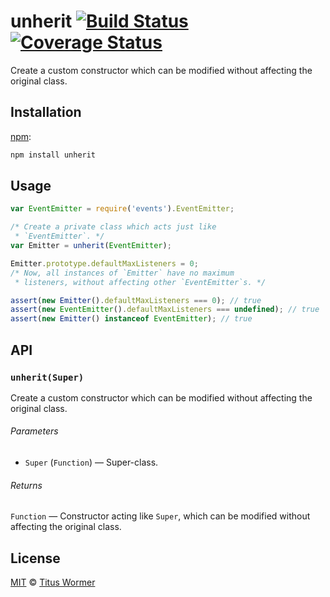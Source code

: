 # unherit [![Build Status][travis-badge]][travis] [![Coverage Status][codecov-badge]][codecov]

Create a custom constructor which can be modified without affecting the
original class.

## Installation

[npm][npm-install]:

```bash
npm install unherit
```

## Usage

```js
var EventEmitter = require('events').EventEmitter;

/* Create a private class which acts just like
 * `EventEmitter`. */
var Emitter = unherit(EventEmitter);

Emitter.prototype.defaultMaxListeners = 0;
/* Now, all instances of `Emitter` have no maximum
 * listeners, without affecting other `EventEmitter`s. */

assert(new Emitter().defaultMaxListeners === 0); // true
assert(new EventEmitter().defaultMaxListeners === undefined); // true
assert(new Emitter() instanceof EventEmitter); // true
```

## API

### `unherit(Super)`

Create a custom constructor which can be modified without affecting the
original class.

###### Parameters

*   `Super` (`Function`) — Super-class.

###### Returns

`Function` — Constructor acting like `Super`, which can be modified
without affecting the original class.

## License

[MIT][license] © [Titus Wormer][author]

<!-- Definitions -->

[travis-badge]: https://img.shields.io/travis/wooorm/unherit.svg

[travis]: https://travis-ci.org/wooorm/unherit

[codecov-badge]: https://img.shields.io/codecov/c/github/wooorm/unherit.svg

[codecov]: https://codecov.io/github/wooorm/unherit

[npm-install]: https://docs.npmjs.com/cli/install

[license]: LICENSE

[author]: http://wooorm.com
